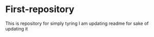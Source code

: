 # First-repository
This is repository for simply tyring I am updating readme for sake of updating it
